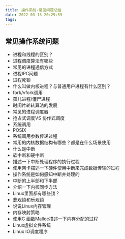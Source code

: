 ```yaml
---
title: 操作系统-常见问题总结
date: 2022-03-13 20:29:59
tags:
---
```


## 常见操作系统问题

- 进程和线程的区别？
- 进程调度算法有哪些
- 常见的进程通信方式
- 进程IPC问题
- 进程死锁
- 什么叫做内核进程？与普通用户进程有什么区别？
- fork/vfork调用
- 孤儿进程/僵尸进程
- 时间片轮转算法的发展
- 常见的进程调度器
- 抢占式调度VS 协作式调度
- 系统调用
- POSIX
- 系统调用参数传递过程
- 常用的内核数据结构有哪些？都是在什么场景使用
- 什么是中断
- 软中断和硬中断
- 描述一下中断处理程序的执行过程
- 使用网卡描述一下硬件使用中断来完成数据传输的过程
- 操作系统是如何感知中断并处理的
- 中断的上半部和下半部
- 介绍一下内核同步方法
- Linux里面都有哪些锁？
- 悲观锁和乐观锁
- 说说Linux内存管理
- 内存映射策略
- 使用C 函数Malloc描述一下内存分配的过程
- Linux虚拟文件系统
- Linux IO调度程序 
